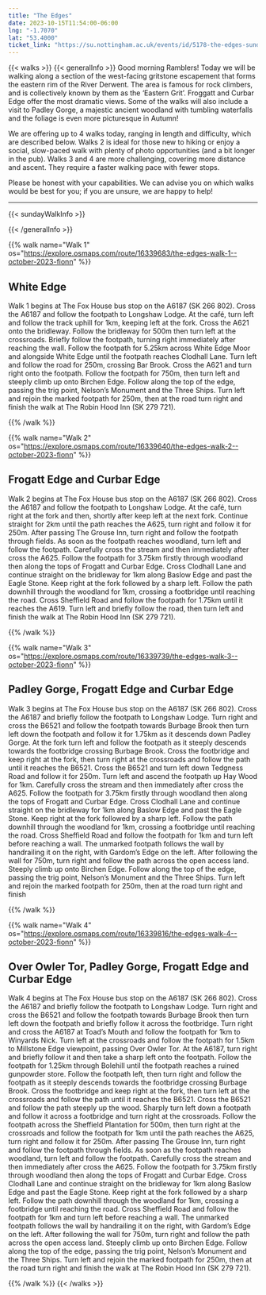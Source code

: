 ```yaml
---
title: "The Edges"
date: 2023-10-15T11:54:00-06:00
lng: "-1.7070"
lat: "53.4000"
ticket_link: "https://su.nottingham.ac.uk/events/id/5178-the-edges-sunday-walk"
---
```


{{< walks >}}
{{< generalInfo >}}
Good morning Ramblers! Today we will be walking along a section of the west-facing
gritstone escapement that forms the eastern rim of the River Derwent. The area is famous
for rock climbers, and is collectively known by them as the ‘Eastern Grit’. Froggatt and
Curbar Edge offer the most dramatic views. Some of the walks will also include a visit to
Padley Gorge, a majestic ancient woodland with tumbling waterfalls and the foliage is even
more picturesque in Autumn!

We are offering up to 4 walks today, ranging in length and difficulty, which are described below.
Walks 2 is ideal for those new to hiking or enjoy a social, slow-paced walk with plenty of photo
opportunities (and a bit longer in the pub).
Walks 3 and 4 are more challenging, covering more distance and ascent. They require a faster walking pace
with fewer stops.

Please be honest with your capabilities. We can advise you on which walks would be best for you; if you
are unsure, we are happy to help!
<hr>
{{< sundayWalkInfo >}}

{{< /generalInfo >}}

{{% walk name="Walk 1" os="https://explore.osmaps.com/route/16339683/the-edges-walk-1--october-2023-fionn" %}}

## White Edge

Walk 1 begins at The Fox House bus stop on the A6187 (SK 266
802). Cross the A6187 and follow the footpath to Longshaw Lodge.
At the café, turn left and follow the track uphill for 1km, keeping left
at the fork. Cross the A621 onto the bridleway. Follow the
bridleway for 500m then turn left at the crossroads. Briefly follow
the footpath, turning right immediately after reaching the wall.
Follow the footpath for 5.25km across White Edge Moor and
alongside White Edge until the footpath reaches Clodhall Lane. Turn
left and follow the road for 250m, crossing Bar Brook. Cross the
A621 and turn right onto the footpath. Follow the footpath for
750m, then turn left and steeply climb up onto Birchen Edge. Follow
along the top of the edge, passing the trig point, Nelson’s
Monument and the Three Ships. Turn left and rejoin the marked
footpath for 250m, then at the road turn right and finish the walk at
The Robin Hood Inn (SK 279 721).

{{% /walk %}}

{{% walk name="Walk 2" os="https://explore.osmaps.com/route/16339640/the-edges-walk-2--october-2023-fionn" %}}

## Frogatt Edge and Curbar Edge

Walk 2 begins at The Fox House bus stop on the A6187 (SK 266
802). Cross the A6187 and follow the footpath to Longshaw Lodge.
At the café, turn right at the fork and then, shortly after keep left at
the next fork. Continue straight for 2km until the path reaches the
A625, turn right and follow it for 250m. After passing The Grouse
Inn, turn right and follow the footpath through fields. As soon as the
footpath reaches woodland, turn left and follow the footpath.
Carefully cross the stream and then immediately after cross the
A625. Follow the footpath for 3.75km firstly through woodland then
along the tops of Frogatt and Curbar Edge. Cross Clodhall Lane and
continue straight on the bridleway for 1km along Baslow Edge and
past the Eagle Stone. Keep right at the fork followed by a sharp left.
Follow the path downhill through the woodland for 1km, crossing a
footbridge until reaching the road. Cross Sheffield Road and follow
the footpath for 1.75km until it reaches the A619. Turn left and
briefly follow the road, then turn left and finish the walk at The
Robin Hood Inn (SK 279 721).

{{% /walk %}}

{{% walk name="Walk 3" os="https://explore.osmaps.com/route/16339739/the-edges-walk-3--october-2023-fionn" %}}

## Padley Gorge, Frogatt Edge and Curbar Edge

Walk 3 begins at The Fox House bus stop on the A6187 (SK 266
802). Cross the A6187 and briefly follow the footpath to Longshaw
Lodge. Turn right and cross the B6521 and follow the footpath
towards Burbage Brook then turn left down the footpath and follow
it for 1.75km as it descends down Padley Gorge. At the fork turn
left and follow the footpath as it steeply descends towards the
footbridge crossing Burbage Brook. Cross the footbridge and keep
right at the fork, then turn right at the crossroads and follow the
path until it reaches the B6521. Cross the B6521 and turn left down
Tedgness Road and follow it for 250m. Turn left and ascend the
footpath up Hay Wood for 1km. Carefully cross the stream and
then immediately after cross the A625. Follow the footpath for
3.75km firstly through woodland then along the tops of Frogatt and
Curbar Edge. Cross Clodhall Lane and continue straight on the
bridleway for 1km along Baslow Edge and past the Eagle Stone.
Keep right at the fork followed by a sharp left. Follow the path
downhill through the woodland for 1km, crossing a footbridge until
reaching the road. Cross Sheffield Road and follow the footpath for
1km and turn left before reaching a wall. The unmarked footpath
follows the wall by handrailing it on the right, with Gardom’s Edge
on the left. After following the wall for 750m, turn right and follow
the path across the open access land. Steeply climb up onto Birchen
Edge. Follow along the top of the edge, passing the trig point,
Nelson’s Monument and the Three Ships. Turn left and rejoin the
marked footpath for 250m, then at the road turn right and finish

{{% /walk %}}

{{% walk name="Walk 4" os="https://explore.osmaps.com/route/16339816/the-edges-walk-4--october-2023-fionn" %}}

## Over Owler Tor, Padley Gorge, Frogatt Edge and Curbar Edge

Walk 4 begins at The Fox House bus stop on the A6187 (SK 266
802). Cross the A6187 and briefly follow the footpath to
Longshaw Lodge. Turn right and cross the B6521 and follow the
footpath towards Burbage Brook then turn left down the
footpath and briefly follow it across the footbridge. Turn right
and cross the A6187 at Toad’s Mouth and follow the footpath for
1km to Winyards Nick. Turn left at the crossroads and follow
the footpath for 1.5km to Millstone Edge viewpoint, passing Over
Owler Tor. At the A6187, turn right and briefly follow it and
then take a sharp left onto the footpath. Follow the footpath for
1.25km through Bolehill until the footpath reaches a ruined
gunpowder store. Follow the footpath left, then turn right and
follow the footpath as it steeply descends towards the footbridge
crossing Burbage Brook. Cross the footbridge and keep right at
the fork, then turn left at the crossroads and follow the path until
it reaches the B6521. Cross the B6521 and follow the path
steeply up the wood. Sharply turn left down a footpath and
follow it across a footbridge and turn right at the crossroads.
Follow the footpath across the Sheffield Plantation for 500m,
then turn right at the crossroads and follow the footpath for 1km
until the path reaches the A625, turn right and follow it for
250m. After passing The Grouse Inn, turn right and follow the
footpath through fields. As soon as the footpath reaches
woodland, turn left and follow the footpath. Carefully cross the
stream and then immediately after cross the A625. Follow the
footpath for 3.75km firstly through woodland then along the tops
of Frogatt and Curbar Edge. Cross Clodhall Lane and continue
straight on the bridleway for 1km along Baslow Edge and past the
Eagle Stone. Keep right at the fork followed by a sharp left.
Follow the path downhill through the woodland for 1km,
crossing a footbridge until reaching the road. Cross Sheffield
Road and follow the footpath for 1km and turn left before
reaching a wall. The unmarked footpath follows the wall by
handrailing it on the right, with Gardom’s Edge on the left. After
following the wall for 750m, turn right and follow the path across
the open access land. Steeply climb up onto Birchen Edge. Follow
along the top of the edge, passing the trig point, Nelson’s
Monument and the Three Ships. Turn left and rejoin the marked
footpath for 250m, then at the road turn right and finish the walk
at The Robin Hood Inn (SK 279 721).

{{% /walk %}}
{{< /walks >}}